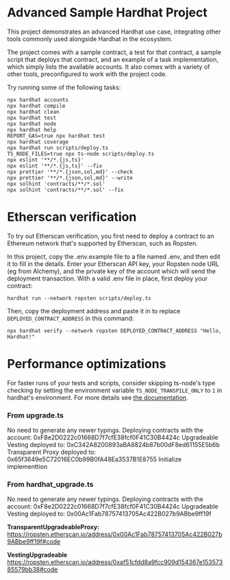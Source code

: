 # Advanced Sample Hardhat Project

This project demonstrates an advanced Hardhat use case, integrating other tools commonly used alongside Hardhat in the ecosystem.

The project comes with a sample contract, a test for that contract, a sample script that deploys that contract, and an example of a task implementation, which simply lists the available accounts. It also comes with a variety of other tools, preconfigured to work with the project code.

Try running some of the following tasks:

```shell
npx hardhat accounts
npx hardhat compile
npx hardhat clean
npx hardhat test
npx hardhat node
npx hardhat help
REPORT_GAS=true npx hardhat test
npx hardhat coverage
npx hardhat run scripts/deploy.ts
TS_NODE_FILES=true npx ts-node scripts/deploy.ts
npx eslint '**/*.{js,ts}'
npx eslint '**/*.{js,ts}' --fix
npx prettier '**/*.{json,sol,md}' --check
npx prettier '**/*.{json,sol,md}' --write
npx solhint 'contracts/**/*.sol'
npx solhint 'contracts/**/*.sol' --fix
```

# Etherscan verification

To try out Etherscan verification, you first need to deploy a contract to an Ethereum network that's supported by Etherscan, such as Ropsten.

In this project, copy the .env.example file to a file named .env, and then edit it to fill in the details. Enter your Etherscan API key, your Ropsten node URL (eg from Alchemy), and the private key of the account which will send the deployment transaction. With a valid .env file in place, first deploy your contract:

```shell
hardhat run --network ropsten scripts/deploy.ts
```

Then, copy the deployment address and paste it in to replace `DEPLOYED_CONTRACT_ADDRESS` in this command:

```shell
npx hardhat verify --network ropsten DEPLOYED_CONTRACT_ADDRESS "Hello, Hardhat!"
```

# Performance optimizations

For faster runs of your tests and scripts, consider skipping ts-node's type checking by setting the environment variable `TS_NODE_TRANSPILE_ONLY` to `1` in hardhat's environment. For more details see [the documentation](https://hardhat.org/guides/typescript.html#performance-optimizations).

### From upgrade.ts
No need to generate any newer typings.
Deploying contracts with the account: 0xF8e2D0222c01668D7f7cfE38fcf0F41C30B4424c
Upgradeable Vesting deployed to: 0xC342A8200893aBA8824b87b00dF8ed61155E5b6b
Transparent Proxy deployed to: 0x65f3649e5C72016EC0b99B0fA48Ea3537B1E8755
Initialize implementtion

### From hardhat_upgrade.ts
No need to generate any newer typings.
Deploying contracts with the account: 0xF8e2D0222c01668D7f7cfE38fcf0F41C30B4424c
Upgradeable Vesting deployed to: 0x00Ac1Fab78757413705Ac422B027b9ABbe9ff19f


**TransparentUpgradeableProxy:** https://ropsten.etherscan.io/address/0x00Ac1Fab78757413705Ac422B027b9ABbe9ff19f#code

**VestingUpgradeable** https://ropsten.etherscan.io/address/0xaf51cfdd8a9fcc909d154367e15357385579bb38#code


